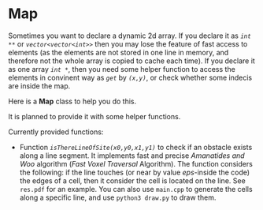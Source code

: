 # Map

Sometimes you want to declare a dynamic 2d array. If you declare it as *`int **`* or *`vector<vector<int>>`* then you may lose the feature of fast access to elements (as the elements are not stored in one line in memory, and therefore not the whole array is copied to cache each time). If you declare it as one array *`int *`*, then you need some helper function to access the elements in convinent way as *`get`* by *`(x,y)`*, or check whether some indecis are inside the map.

Here is a **Map** class to help you do this.

It is planned to provide it with some helper functions. 

Currently provided functions:
* Function *`isThereLineOfSite(x0,y0,x1,y1)`* to check if an obstacle exists along a line segment. It implements fast and precise *Amanatides and Woo* algorithm (*Fast Voxel Traversal* Algorithm). The function considers the following: if the line touches (or near by value *eps*-inside the code) the edges of a cell, then it consider the cell is located on the line. See `res.pdf` for an example. You can also use `main.cpp` to generate the cells along a specific line, and use `python3 draw.py` to draw them.